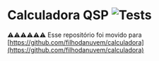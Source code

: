 Calculadora QSP ![Tests](https://github.com/queroserprogramador/calculadora/workflows/Tests/badge.svg)
========

⚠️⚠️⚠️⚠️⚠️⚠️ 
Esse repositório foi movido para [https://github.com/filhodanuvem/calculadora](https://github.com/filhodanuvem/calculadora) 
